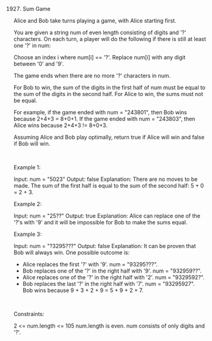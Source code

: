 1927. Sum Game

Alice and Bob take turns playing a game, with Alice starting first.

You are given a string num of even length consisting of digits and '?' characters. On each turn, a player will do the following if there is still at least one '?' in num:

Choose an index i where num[i] == '?'.
Replace num[i] with any digit between '0' and '9'.

The game ends when there are no more '?' characters in num.

For Bob to win, the sum of the digits in the first half of num must be equal to the sum of the digits in the second half. For Alice to win, the sums must not be equal.

For example, if the game ended with num = "243801", then Bob wins because 2+4+3 = 8+0+1. If the game ended with num = "243803", then Alice wins because 2+4+3 != 8+0+3.

Assuming Alice and Bob play optimally, return true if Alice will win and false if Bob will win.

 

Example 1:

Input: num = "5023"
Output: false
Explanation: There are no moves to be made.
The sum of the first half is equal to the sum of the second half: 5 + 0 = 2 + 3.


Example 2:

Input: num = "25??"
Output: true
Explanation: Alice can replace one of the '?'s with '9' and it will be impossible for Bob to make the sums equal.


Example 3:

Input: num = "?3295???"
Output: false
Explanation: It can be proven that Bob will always win. One possible outcome is:
- Alice replaces the first '?' with '9'. num = "93295???".
- Bob replaces one of the '?' in the right half with '9'. num = "932959??".
- Alice replaces one of the '?' in the right half with '2'. num = "9329592?".
- Bob replaces the last '?' in the right half with '7'. num = "93295927".
Bob wins because 9 + 3 + 2 + 9 = 5 + 9 + 2 + 7.


 

Constraints:

2 <= num.length <= 105
num.length is even.
num consists of only digits and '?'.
